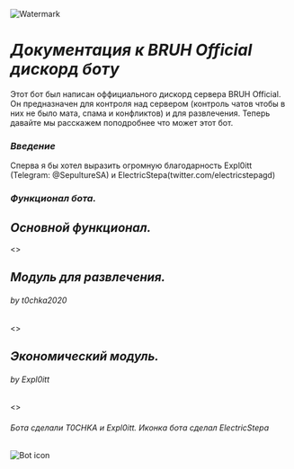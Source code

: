 ![Watermark]()
# _**Документация к BRUH Official дискорд боту**_

Этот бот был написан оффициального дискорд сервера BRUH Official. Он предназначен для контроля над сервером (контроль чатов чтобы в них не было мата, спама и конфликтов) и для развлечения. Теперь давайте мы расскажем поподробнее что может этот бот.

### _**Введение**_

Сперва я бы хотел выразить огромную благодарность Expl0itt (Telegram: @SepultureSA) и ElectricStepa(twitter.com/electricstepagd) 

### _**Функционал бота.**_
## _*Основной функционал.*_

<>

## _*Модуль для развлечения.*_
###### _by t0chka2020_

<>

## _*Экономический модуль.*_
###### _by Expl0itt_

<>

###### _Бота сделали T0CHKA и Expl0itt. Иконка бота сделал ElectricStepa_
![Bot icon]()